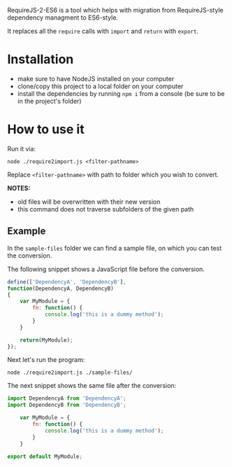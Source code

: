 RequireJS-2-ES6 is a tool which helps with migration from RequireJS-style dependency managment to ES6-style.

It replaces all the `require` calls with `import` and `return` with `export`.

# Installation
* make sure to have NodeJS installed on your computer
* clone/copy this project to a local folder on your computer
* install the dependencies by running `npm i` from a console (be sure to be in the project's folder)

# How to use it
Run it via:

    node ./require2import.js <filter-pathname>

Replace `<filter-pathname>` with path to folder which you wish to convert.

**NOTES:**
* old files will be overwritten with their new version
* this command does not traverse subfolders of the given path


## Example
In the `sample-files` folder we can find a sample file, on which you can test the conversion.

The following snippet shows a JavaScript file before the conversion.

```javascript
define(['DependencyA', 'DependencyB'],
function(DependencyA, DependencyB)
{
    var MyModule = {
        fn: function() {
            console.log('this is a dummy method');
        }
    }

    return(MyModule);
});
```

Next let's run the program:

    node ./require2import.js ./sample-files/

The next snippet shows the same file after the conversion:
```javascript
import DependencyA from 'DependencyA';
import DependencyB from 'DependencyB';

    var MyModule = {
        fn: function() {
            console.log('this is a dummy method');
        }
    }

export default MyModule;
```